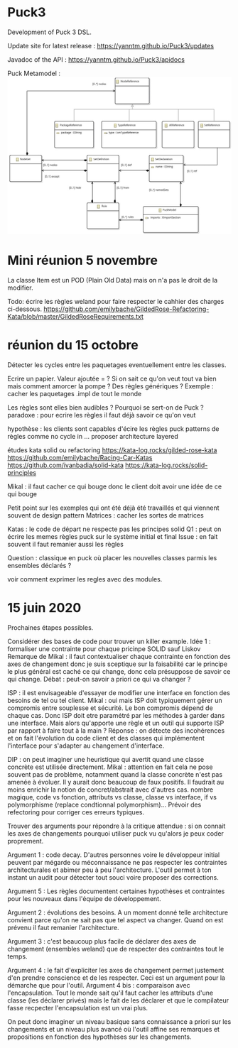 # Puck3
Development of Puck 3 DSL.

Update site for latest release : https://yanntm.github.io/Puck3/updates

Javadoc of the API : https://yanntm.github.io/Puck3/apidocs

Puck Metamodel : ![Metamodel](metamodel.jpg)

# Mini réunion 5 novembre
La classe Item est un POD (Plain Old Data) mais on n'a pas le droit de la modifier.

Todo: écrire les règles weland pour faire respecter le cahhier des charges ci-dessous.
https://github.com/emilybache/GildedRose-Refactoring-Kata/blob/master/GildedRoseRequirements.txt


# réunion du 15 octobre

Détecter les cycles entre les paquetages eventuellement entre les classes.

Ecrire un papier. Valeur ajoutée = ?
Si on sait ce qu'on veut tout va bien mais comment amorcer la pompe ?
Des règles génériques ?
Exemple : cacher les paquetages .impl de tout le monde

Les règles sont elles bien audibles ?
Pourquoi se sert-on de Puck ?
paradoxe : pour ecrire les règles il faut déjà savoir ce qu'on veut

hypothèse : les clients sont capables d'écire les règles puck
patterns de règles  comme no cycle in ...
proposer architecture layered

études kata solid ou refactoring
https://kata-log.rocks/gilded-rose-kata
https://github.com/emilybache/Racing-Car-Katas
https://github.com/ivanbadia/solid-kata
https://kata-log.rocks/solid-principles

Mikal : il faut cacher ce qui bouge donc le client doit avoir une idée de ce qui bouge

Petit point sur les exemples qui ont été déjà été travaillés et qui viennent souvent de design pattern
Matrices : cacher les sortes de matrices

Katas : le code de départ ne respecte pas les principes solid
Q1 : peut on écrire les memes règles puck sur le système initial et final
Issue : en fait souvent il faut remanier aussi les règles

Question : classique en puck où placer les nouvelles classes parmis les ensembles déclarés ?

voir comment exprimer les regles avec des modules.




# 15 juin 2020
Prochaines étapes possibles.

Considérer des bases de code pour trouver un killer example.
Idée 1 : formaliser une contrainte pour chaque pricinpe SOLID sauf Liskov 
Remarque de Mikal : il faut contextualiser chaque contrainte en fonction des axes de changement donc je suis sceptique sur la faisabilité car le principe le plus général est caché ce qui change, donc cela présuppose de savoir ce qui change.
Débat : peut-on savoir a priori ce qui va changer ?

ISP : il est envisageable d'essayer de modifier une interface en fonction des besoins de tel ou tel client.
Mikal : oui mais ISP doit typiquement gérer un compromis entre souplesse et sécurité. Le bon compromis dépend de chaque cas.
Donc ISP doit etre paramétré par les méthodes à garder dans une interface. Mais alors qu'apporte une règle et un outil qui supporte ISP par rapport à faire tout à la main ?
Réponse : on détecte des incohérences et on fait l'évolution du code client et des classes qui implémentent l'interface pour s'adapter au changement d'interface.

DIP : on peut imaginer une heuristique qui avertit quand une classe concrète est utilisée directement.
Mikal : attention en fait cela ne pose souvent pas de problème, notamment quand la classe concrète n'est pas amenée à évoluer.
Il y aurait donc beaucoup de faux positifs.
Il faudrait au moins enrichir la notion de concret/abstrait avec d'autres cas. nombre magique, code vs fonction, attributs vs classe, classe vs interface, if vs polymorphisme (replace condtionnal polymorphism)...
Prévoir des refectoring pour corriger ces erreurs typiques.


Trouver des arguments pour répondre à la critique attendue : si on connait les axes de changements pourquoi utiliser puck vu qu'alors je peux coder proprement.

Argument 1 : code decay. D'autres personnes voire le développeur initial peuvent par mégarde ou méconnaissance ne pas respecter les contraintes architecturales et abimer peu à peu l'architecture. L'outil permet à ton instant un audit pour détecter tout souci voire proposer des corrections. 

Argument 5 : Les règles documentent certaines hypothèses et contraintes pour les nouveaux dans l'équipe de développement.

Argument 2 : évolutions des besoins. A un moment donné telle architecture convient parce qu'on ne sait pas que tel aspect va changer. Quand on est prévenu il faut remanier l'architecture.

Argument 3 : c'est beaucoup plus facile de déclarer des axes de changement (ensembles weland) que de respecter des contraintes tout le temps.

Argument 4 : le fait d'expliciter les axes de changement permet justement d'en prendre conscience et de les respecter. Ceci est un argument pour la démarche que pour l'outil. 
Argument 4 bis : comparaison avec l'encapsulation. Tout le monde sait qu'il faut cacher les attributs d'une classe (les déclarer privés) mais le fait de les déclarer et que le compilateur fasse recpecter l'encapsulation est un vrai plus.

On peut donc imaginer un niveau basique sans connaissance a priori sur les changements et un niveau plus avancé où l'outil affine ses remarques et propositions en fonction des hypothèses sur les changements.

